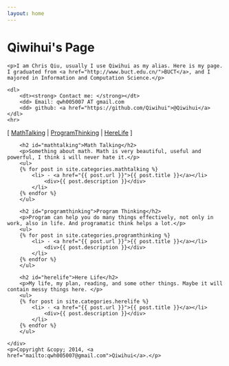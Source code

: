 ```yaml
---
layout: home
---
```


<div id="aboutme">
    <h1>Qiwihui's Page</h1>

    <p>I am Chris Qiu, usually I use Qiwihui as my alias. Here is my page. I graduated from <a href="http://www.buct.edu.cn/">BUCT</a>, and I majored in Information and Computation Science.</p>

    <dl>
        <dt><strong> Contact me: </strong></dt>
        <dd> Email: qwh005007 AT gmail.com
        <dd> github: <a href="https://github.com/Qiwihui">@Qiwihui</a>
    </dl>
    <hr>
</div>

<div id="blog">
    <div id="section">
        <p>
        [ <a href="#mathtalking">MathTalking</a> |
         <a href="#programthinking">ProgramThinking</a> |
         <a href="#herelife">HereLife</a> ]
        </p>

        <h2 id="mathtalking">Math Talking</h2>
        <p>Something about math. Math is very beautiful, useful and powerful, I think i will never hate it.</p>
        <ul>
        {% for post in site.categories.mathtalking %}
            <li> - <a href="{{ post.url }}">{{ post.title }}</a></li>
                <div>{{ post.description }}</div>
            </li>
        {% endfor %}
        </ul>

        <h2 id="programthinking">Program Thinking</h2>
        <p>Program can help you do many things effectively, not only in work, also in life. And programatic think helps a lot.</p>
        <ul>
        {% for post in site.categories.programthinking %}
            <li> - <a href="{{ post.url }}">{{ post.title }}</a></li>
                <div>{{ post.description }}</div>
            </li>
        {% endfor %}
        </ul>

        <h2 id="herelife">Here Life</h2>
        <p>My life, my plan, reading, and some other things. Maybe it will contain messy things here. </p>
        <ul>
        {% for post in site.categories.herelife %}
            <li> - <a href="{{ post.url }}">{{ post.title }}</a></li>
                <div>{{ post.description }}</div>
            </li>
        {% endfor %}
        </ul>

    </div>
    <p>Copyright &copy; 2014, <a href="mailto:qwh005007@gmail.com">Qiwihui</a>.</p>
</div>
